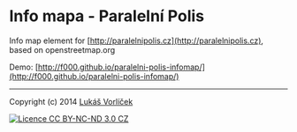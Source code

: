 # Info mapa - Paralelní Polis

Info map element for [http://paralelnipolis.cz](http://paralelnipolis.cz), based on openstreetmap.org

Demo: [http://f000.github.io/paralelni-polis-infomap/](http://f000.github.io/paralelni-polis-infomap/)

---

Copyright (c) 2014 [Lukáš Vorlíček](http://www.codeart.cz)

[<img src="http://f000.github.io/mzp-cz-redesign/dist/img/licence.svg" alt="Licence CC BY-NC-ND 3.0 CZ" />](http://creativecommons.org/licenses/by-nc-nd/3.0/cz/)
